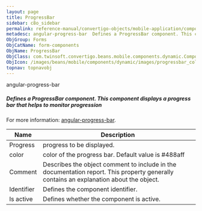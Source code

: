 ```yaml
---
layout: page
title: ProgressBar
sidebar: c8o_sidebar
permalink: reference-manual/convertigo-objects/mobile-application/components/form-components/progressbar/
metadesc: angular-progress-bar  Defines a ProgressBar component. This component displays a progress bar that helps to monitor progression   For more information
ObjGroup: Forms
ObjCatName: form-components
ObjName: ProgressBar
ObjClass: com.twinsoft.convertigo.beans.mobile.components.dynamic.ComponentManager$1
ObjIcon: /images/beans/mobile/components/dynamic/images/progressbar_color_32x32.png
topnav: topnavobj
---
```

angular-progress-bar<br/>

##### Defines a ProgressBar component. This component displays a progress bar that helps to monitor progression <br/>
 For more information: <a href='https://www.npmjs.com/package/angular-progress-bar' target='_blank'>angular-progress-bar</a>.

Name | Description 
--- | ---
Progress | progress to be displayed.
color | color of the progress bar. Default value is #488aff 
Comment | Describes the object comment to include in the documentation report.  This property generally contains an explanation about the object. 
Identifier | Defines the component identifier.  
Is active | Defines whether the component is active. 

